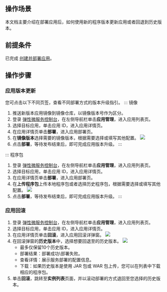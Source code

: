 ## 操作场景

本文档主要介绍在部署应用后，如何使用新的程序版本更新应用或者回退到历史版本。



## 前提条件

已完成 [创建并部署应用](https://cloud.tencent.com/document/product/1371/53294)。


## 操作步骤

### 应用版本更新
您可点击以下不同页签，查看不同部署方式的版本升级指引。
<dx-tabs>
::: 镜像
1. 推送新版本应用镜像到镜像仓库，以镜像版本号作为区分。
2. 登录 [弹性微服务控制台](https://console.cloud.tencent.com/tem)，在左侧导航栏单击**应用管理**，进入应用列表页。
3. 选择目标应用，单击应用 ID，进入应用详情页。
4. 在应用详情页单击**部署**，进入应用部署页。
5. 在**镜像版本**选择需要的镜像版本，根据需要选择或填写其他配置。
   ![](https://qcloudimg.tencent-cloud.cn/raw/b6fe1b24279efd205d62a4b243383a5e.jpg)
6. 点击**部署**，等待发布结束后，即可完成应用版本升级。
:::

::: 程序包
1. 登录 [弹性微服务控制台](https://console.cloud.tencent.com/tem)，在左侧导航栏单击**应用管理**，进入应用列表页。
2. 选择目标应用，单击应用 ID，进入应用详情页。
3. 在应用详情页单击**部署**，进入应用部署页。
4. 在**上传程序包**上传本地程序包或者选择历史程序包，根据需要选择或填写其他配置。
   ![](https://qcloudimg.tencent-cloud.cn/raw/cc820fca4533636679842b66c32cbfe7.jpg)
5. 点击**部署**，等待发布结束后，即可完成应用版本升级。
:::

</dx-tabs>


### 应用回滚

1. 登录 [弹性微服务控制台](https://console.cloud.tencent.com/tem)，在左侧导航栏单击**应用管理**，进入应用列表页。
2. 选择目标应用，单击应用 ID，进入应用详情页。
3. 在应用详情页单击**回滚**，进入应用回滚详弹窗。
   ![](https://main.qcloudimg.com/raw/7e11e3024b0bcb1418c99598d8f02afd.png)
4. 在回滚弹窗的**历史版本**中，选择想要回退至的历史版本。
   ![](https://main.qcloudimg.com/raw/192ed86209c25b9a59401252afdd8c70.png)
   - 最多仅保留10个历史版本。
   - 部署结果：部署成功\部署失败。
   - 查看详情：展示服务部署的配置信息。
   - 下载：如果历史版本是使用 JAR 包或 WAR 包上传，您可以在列表中下载相应的程序包。
5. 单击**回滚**，跳转至**实例列表**页面，并以滚动部署的方式退回至您选择的历史版本。
